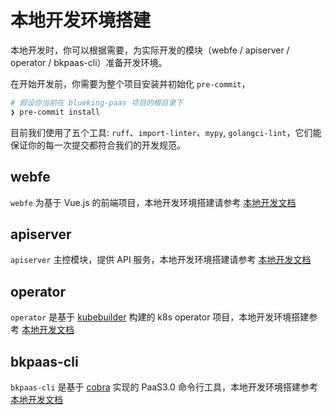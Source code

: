 # 本地开发环境搭建

本地开发时，你可以根据需要，为实际开发的模块（webfe / apiserver / operator / bkpaas-cli）准备开发环境。

在开始开发前，你需要为整个项目安装并初始化 `pre-commit`，

``` bash
# 假设你当前在 blueking-paas 项目的根目录下
❯ pre-commit install
```

目前我们使用了五个工具: `ruff`、`import-linter`、`mypy`, `golangci-lint`，它们能保证你的每一次提交都符合我们的开发规范。

## webfe

`webfe` 为基于 Vue.js 的前端项目，本地开发环境搭建请参考 [本地开发文档](../webfe/README.md)

## apiserver

`apiserver` 主控模块，提供 API 服务，本地开发环境搭建请参考 [本地开发文档](../apiserver/README.md)

## operator

`operator` 是基于 [kubebuilder](https://github.com/kubernetes-sigs/kubebuilder) 构建的 k8s operator 项目，本地开发环境搭建参考 [本地开发文档](../operator/README.md)

## bkpaas-cli

`bkpaas-cli` 是基于 [cobra](https://github.com/spf13/cobra) 实现的 PaaS3.0 命令行工具，本地开发环境搭建参考 [本地开发文档](../bkpaas-cli/README.md)
